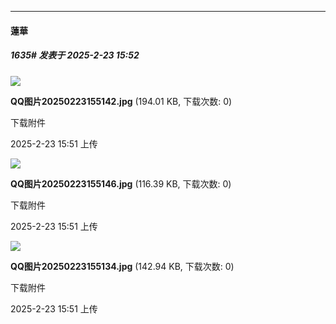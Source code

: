 ﻿
*****

####  蓮華  
##### 1635#       发表于 2025-2-23 15:52

<img src="https://img.saraba1st.com/forum/202502/23/155155cy2wlwwwgpxzz5vy.jpg" referrerpolicy="no-referrer">

<strong>QQ图片20250223155142.jpg</strong> (194.01 KB, 下载次数: 0)

下载附件

2025-2-23 15:51 上传

<img src="https://img.saraba1st.com/forum/202502/23/155155seh3ei9znoyeii7e.jpg" referrerpolicy="no-referrer">

<strong>QQ图片20250223155146.jpg</strong> (116.39 KB, 下载次数: 0)

下载附件

2025-2-23 15:51 上传

<img src="https://img.saraba1st.com/forum/202502/23/155159fnzd8zypfleplxd4.jpg" referrerpolicy="no-referrer">

<strong>QQ图片20250223155134.jpg</strong> (142.94 KB, 下载次数: 0)

下载附件

2025-2-23 15:51 上传

